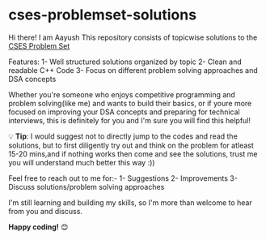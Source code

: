 # cses-problemset-solutions
Hi there! I am Aayush 
This repository consists of topicwise solutions to the [CSES Problem Set](https://cses.fi/problemset/list/)

Features:
1- Well structured solutions organized by topic
2- Clean and readable C++ Code
3- Focus on different problem solving approaches and DSA concepts

Whether you're someone who enjoys competitive programming and problem solving(like me) and wants to build their basics, or if youre more focused on improving your DSA concepts and preparing for technical interviews, this is definitely for you and I'm sure you will find this helpful!

💡 **Tip**: I would suggest not to directly jump to the codes and read the solutions, but to first diligently try out and think on the problem for atleast 15-20 mins,and if nothing works then come and see the solutions, trust me you will understand much better this way :)) 

Feel free to reach out to me for:-
1- Suggestions
2- Improvements
3- Discuss solutions/problem solving approaches

I'm still learning and building my skills, so I'm more than welcome to hear from you and discuss.

**Happy coding!** 😊 
